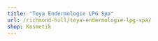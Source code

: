 ```yaml
---
title: "Teya Endermologie LPG Spa"
url: /richmond-hill/teya-endermologie-lpg-spa/
shop: Kosmetik
---
```

